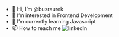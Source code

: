 - 👋 Hi, I’m @busraurek
- 👀 I’m interested in Frontend Development
- 🌱 I’m currently learning Javascript
- 📫 How to reach me ![linkedIn](https://upload.wikimedia.org/wikipedia/commons/thumb/c/ca/LinkedIn_logo_initials.png/800px-LinkedIn_logo_initials.png)

<!---
busraurek/busraurek is a ✨ special ✨ repository because its `README.md` (this file) appears on your GitHub profile.
You can click the Preview link to take a look at your changes.
--->
